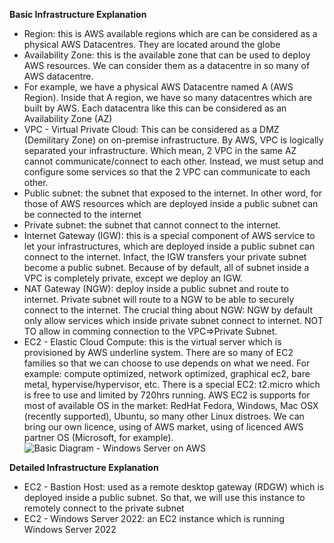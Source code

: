 **Basic Infrastructure Explanation** 
- Region: this is AWS available regions which are can be considered as a physical AWS Datacentres. They are located around the globe
- Availability Zone: this is the available zone that can be used to deploy AWS resources. We can consider them as a datacentre in so many of AWS datacentre. 
- For example, we have a physical AWS Datacentre named A (AWS Region). Inside that A region, we have so many datacentres which are built by AWS. Each datacentra like this can be considered as an Availability Zone (AZ)  
- VPC - Virtual Private Cloud: This can be considered as a DMZ (Demilitary Zone) on on-premise infrastructure. By AWS, VPC is logically separated your infrastructure. Which mean, 2 VPC in the same AZ cannot communicate/connect to each other. Instead, we must setup and configure some services so that the 2 VPC can communicate to each other. 
- Public subnet: the subnet that exposed to the internet. In other word, for those of AWS resources which are deployed inside a public subnet can be connected to the internet
- Private subnet: the subnet that cannot connect to the internet.
- Internet Gateway (IGW): this is a special component of AWS service to let your infrastructures, which are deployed inside a public subnet can connect to the internet. Infact, the IGW transfers your private subnet become a public subnet. Because of by default, all of subnet inside a VPC is completely private, except we deploy an IGW.
- NAT Gateway (NGW): deploy inside a public subnet and route to internet. Private subnet will route to a NGW to be able to securely connect to the internet. The crucial thing about NGW: NGW by default only allow services which inside private subnet connect to internet. NOT TO allow in comming connection to the VPC=>Private Subnet.
- EC2 - Elastic Cloud Compute: this is the virtual server which is provisioned by AWS underline system. There are so many of EC2 families so that we can choose to use depends on what we need. For example: compute optimized, network optimized, graphical ec2, bare metal, hypervise/hypervisor, etc. There is a special EC2: t2.micro which is free to use and limited by 720hrs running. AWS EC2 is supports for most of available OS in the market: RedHat Fedora, Windows, Mac OSX (recently supported), Ubuntu, so many other Linux distroes. We can bring our own licence, using of AWS market, using of licenced AWS partner OS (Microsoft, for example). 
![Basic Diagram - Windows Server on AWS](images/windows-on-aws-basic-diagram.jpg)

**Detailed Infrastructure Explanation** 
- EC2 - Bastion Host: used as a remote desktop gateway (RDGW) which is deployed inside a public subnet. So that, we will use this instance to remotely connect to the private subnet
- EC2 - Windows Server 2022: an EC2 instance which is running Windows Server 2022
